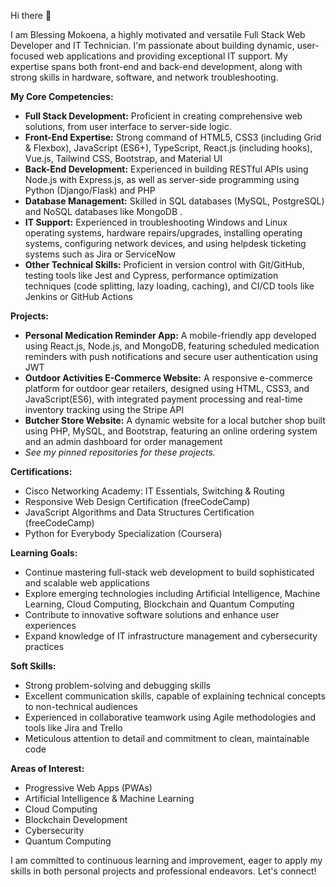Hi there 👋

I am Blessing Mokoena, a highly motivated and versatile Full Stack Web Developer and IT Technician. I'm passionate about building dynamic, user-focused web applications and providing exceptional IT support. My expertise spans both front-end and back-end development, along with strong skills in hardware, software, and network troubleshooting.

**My Core Competencies:**

*   **Full Stack Development:** Proficient in creating comprehensive web solutions, from user interface to server-side logic.
*   **Front-End Expertise:** Strong command of HTML5, CSS3 (including Grid & Flexbox), JavaScript (ES6+), TypeScript, React.js (including hooks), Vue.js, Tailwind CSS, Bootstrap, and Material UI 
*   **Back-End Development:** Experienced in building RESTful APIs using Node.js with Express.js, as well as server-side programming using Python (Django/Flask) and PHP 
*   **Database Management:** Skilled in SQL databases (MySQL, PostgreSQL) and NoSQL databases like MongoDB .
*   **IT Support:** Experienced in troubleshooting Windows and Linux operating systems, hardware repairs/upgrades, installing operating systems, configuring network devices, and using helpdesk ticketing systems such as Jira or ServiceNow 
*   **Other Technical Skills:** Proficient in version control with Git/GitHub, testing tools like Jest and Cypress, performance optimization techniques (code splitting, lazy loading, caching), and CI/CD tools like Jenkins or GitHub Actions 

**Projects:**

*   **Personal Medication Reminder App:** A mobile-friendly app developed using React.js, Node.js, and MongoDB, featuring scheduled medication reminders with push notifications and secure user authentication using JWT 
*   **Outdoor Activities E-Commerce Website:** A responsive e-commerce platform for outdoor gear retailers, designed using HTML, CSS3, and JavaScript(ES6), with integrated payment processing and real-time inventory tracking using the Stripe API 
*   **Butcher Store Website:** A dynamic website for a local butcher shop built using PHP, MySQL, and Bootstrap, featuring an online ordering system and an admin dashboard for order management 
  *   *See my pinned repositories for these projects.*

**Certifications:**

*   Cisco Networking Academy: IT Essentials, Switching & Routing 
*   Responsive Web Design Certification (freeCodeCamp) 
*   JavaScript Algorithms and Data Structures Certification (freeCodeCamp) 
*   Python for Everybody Specialization (Coursera) 


**Learning Goals:**

*   Continue mastering full-stack web development to build sophisticated and scalable web applications 
*   Explore emerging technologies including Artificial Intelligence, Machine Learning, Cloud Computing, Blockchain and Quantum Computing 
*   Contribute to innovative software solutions and enhance user experiences 
*   Expand knowledge of IT infrastructure management and cybersecurity practices 

**Soft Skills:**

*   Strong problem-solving and debugging skills
*   Excellent communication skills, capable of explaining technical concepts to non-technical audiences 
*   Experienced in collaborative teamwork using Agile methodologies and tools like Jira and Trello 
*   Meticulous attention to detail and commitment to clean, maintainable code 

**Areas of Interest:**

*   Progressive Web Apps (PWAs) 
*   Artificial Intelligence & Machine Learning 
*   Cloud Computing 
*   Blockchain Development 
*  Cybersecurity
*   Quantum Computing 

I am committed to continuous learning and improvement, eager to apply my skills in both personal projects and professional endeavors. Let's connect!
